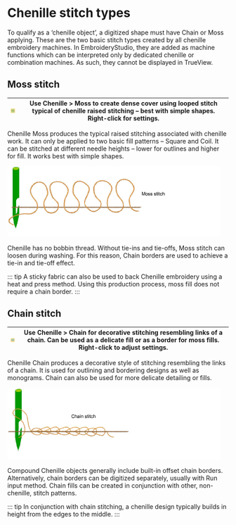 # Chenille stitch types

To qualify as a ‘chenille object’, a digitized shape must have Chain or Moss applying. These are the two basic stitch types created by all chenille embroidery machines. In EmbroideryStudio, they are added as machine functions which can be interpreted only by dedicated chenille or combination machines. As such, they cannot be displayed in TrueView.

## Moss stitch

| ![Moss.png](assets/Moss.png) | Use Chenille > Moss to create dense cover using looped stitch typical of chenille raised stitching – best with simple shapes. Right-click for settings. |
| ---------------------------- | ------------------------------------------------------------------------------------------------------------------------------------------------------- |

Chenille Moss produces the typical raised stitching associated with chenille work. It can only be applied to two basic fill patterns – Square and Coil. It can be stitched at different needle heights – lower for outlines and higher for fill. It works best with simple shapes.

![moss-stitch.png](assets/moss-stitch.png)

Chenille has no bobbin thread. Without tie-ins and tie-offs, Moss stitch can loosen during washing. For this reason, Chain borders are used to achieve a tie-in and tie-off effect.

::: tip
A sticky fabric can also be used to back Chenille embroidery using a heat and press method. Using this production process, moss fill does not require a chain border.
:::

## Chain stitch

| ![Chain.png](assets/Chain.png) | Use Chenille > Chain for decorative stitching resembling links of a chain. Can be used as a delicate fill or as a border for moss fills. Right-click to adjust settings. |
| ------------------------------ | ------------------------------------------------------------------------------------------------------------------------------------------------------------------------ |

Chenille Chain produces a decorative style of stitching resembling the links of a chain. It is used for outlining and bordering designs as well as monograms. Chain can also be used for more delicate detailing or fills.

![chain-stitch.png](assets/chain-stitch.png)

Compound Chenille objects generally include built-in offset chain borders. Alternatively, chain borders can be digitized separately, usually with Run input method. Chain fills can be created in conjunction with other, non-chenille, stitch patterns.

::: tip
In conjunction with chain stitching, a chenille design typically builds in height from the edges to the middle.
:::
